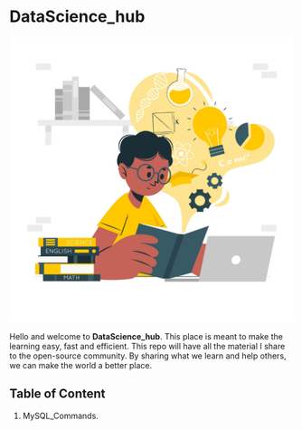 # **DataScience_hub**

![learning](https://github.com/SyedArsalanAmin/DataScience_hub/blob/master/static/leanring1.jpg)

 Hello and welcome to **DataScience_hub**. This place is meant to make the learning easy, fast and efficient. This repo will have all the material I share to the open-source community.
By sharing what we learn and help others, we can make the world a better place.
## **Table of Content**
1. MySQL_Commands.
